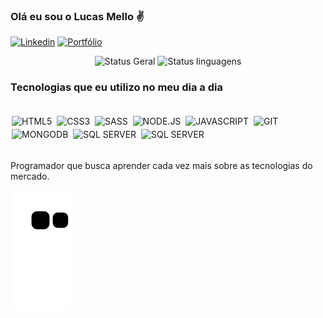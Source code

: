 
### Olá eu sou o Lucas Mello ✌️

[![Linkedin](	https://img.shields.io/badge/LinkedIn-0077B5?style=for-the-badge&logo=linkedin&logoColor=white)](https://www.linkedin.com/in/lucas-matos-de-mello-474a29196/) [![Portfólio](https://img.shields.io/badge/website-000000?style=for-the-badge&logo=About.me&logoColor=white)](https://lucas-mmello.github.io/Portfolio)

<div align="center">
  <img src="https://github-readme-stats-sigma-five.vercel.app/api?username=lucas-mmello&show_icons=true&theme=great-gatsby" alt="Status Geral" height="150" />
  <img src="https://github-readme-stats-sigma-five.vercel.app/api/top-langs/?username=lucas-mmello&layout=compact&theme=great-gatsby" alt="Status linguagens" height="150" />

</div>

### Tecnologias que eu utilizo no meu dia a dia

<div style="display: inline_block"><br/>
  <img align="center" alt="HTML5" src="https://img.shields.io/badge/HTML5-E34F26?style=for-the-badge&logo=html5&logoColor=white" style="margin: 2px"/>
  <img align="center" alt="CSS3" src="https://img.shields.io/badge/CSS3-1572B6?style=for-the-badge&logo=css3&logoColor=white" style="margin: 2px" />
  <img align="center" alt="SASS" src="https://img.shields.io/badge/Sass-CC6699?style=for-the-badge&logo=sass&logoColor=white" style="margin: 2px" />
  <img align="center" alt="NODE.JS" src="https://img.shields.io/badge/Node.js-43853D?style=for-the-badge&logo=node.js&logoColor=white" style="margin: 2px" />
  <img align="center" alt="JAVASCRIPT" src="https://img.shields.io/badge/JavaScript-F7DF1E?style=for-the-badge&logo=javascript&logoColor=black" style="margin: 2px" />
  <img align="center" alt="GIT" src="https://img.shields.io/badge/GIT-E44C30?style=for-the-badge&logo=git&logoColor=white" style="margin: 2px" />
  <img align="center" alt="MONGODB" src="https://img.shields.io/badge/MongoDB-4EA94B?style=for-the-badge&logo=mongodb&logoColor=white" style="margin: 2px" />
  <img align="center" alt="SQL SERVER" src="https://img.shields.io/badge/Microsoft%20SQL%20Server-CC2927?style=for-the-badge&logo=microsoft%20sql%20server&logoColor=white" style="margin: 2px" />
  <img align="center" alt="SQL SERVER" src="https://img.shields.io/badge/React-20232A?style=for-the-badge&logo=react&logoColor=61DAFB" style="margin: 2px" />
</div><br/>

Programador que busca aprender cada vez mais sobre as tecnologias do mercado.


![Snake animation](https://github.com/lucas-mmello/lucas-mmello/blob/output/github-contribution-grid-snake.svg)
